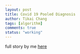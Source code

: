 ```yaml
---
layout: post
title: Covid 19 Pooled Diagnosis
author: Tikai Chang
tags: [algorithm]
comments: true
status: "working"
---
```

full story by me [here](https://medium.com/@teacup123123/the-benefits-and-limits-of-pooled-screening-and-how-it-can-accelerate-covid-19-screening-part-1-2-6bf11dd7def6)
